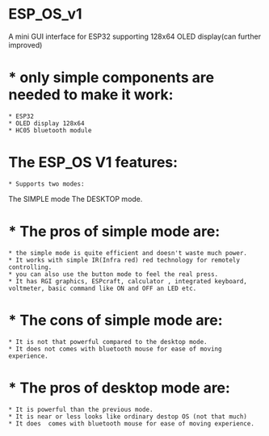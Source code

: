 # ESP_OS_v1
A mini GUI interface for ESP32 supporting 128x64 OLED display(can further improved)

# * only simple components are needed to make it work: 
    * ESP32
    * OLED display 128x64
    * HC05 bluetooth module


# The ESP_OS V1 features:
    * Supports two modes:
  The SIMPLE mode
  The DESKTOP mode.
 # * The pros of simple mode are:
    * the simple mode is quite efficient and doesn't waste much power.
    * It works with simple IR(Infra red) red technology for remotely controlling.
    * you can also use the button mode to feel the real press.
    * It has RGI graphics, ESPcraft, calculator , integrated keyboard, voltmeter, basic command like ON and OFF an LED etc.
  
 # * The cons of simple mode are:
    * It is not that powerful compared to the desktop mode.
    * It does not comes with bluetooth mouse for ease of moving experience.

 # * The pros of desktop mode are:
    * It is powerful than the previous mode.
    * It is near or less looks like ordinary destop OS (not that much) 
    * It does  comes with bluetooth mouse for ease of moving experience.
   


